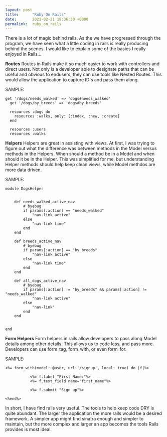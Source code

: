 ```yaml
---
layout: post
title:      "Ruby On Rails"
date:       2021-02-21 19:36:30 +0000
permalink:  ruby_on_rails
---
```



There is a lot of magic behind rails. As the we have progressed through the program, we have seen what a little coding in rails is really producing behind the scenes. I would like to explain some of the basics I really enjoyed in Rails...

**Routes**
Routes in Rails make it so much easier to work with controllers and direct users. Not only is a developer able to designate paths that can be useful and obvious to endusers, they can use tools like Nested Routes. This would allow the application to capture ID's and pass them along. 

SAMPLE:
```
get '/dogs/needs_walked' => 'dogs#needs_walked'
  get '/dogs/by_breeds' => 'dogs#by_breeds'
 
  resources :dogs do 
    resources :walks, only: [:index, :new, :create]
  end
  
  resources :users
  resources :walks
```

**Helpers**
Helpers are great in assisting with views. At first, I was trying to figure out what the difference was between methods in the Model versus methods in the Helpers. When should a method be in a Model and when should it be in the Helper. This was simplified for me, but understanding Helper methods should help keep clean views, while Model methdos are more data driven. 

SAMPLE:

```
module DogsHelper


    def needs_walked_active_nav
        # byebug
        if params[:action] == "needs_walked"
            "nav-link active"
        else
            "nav-link time"
        end
    end

    def breeds_active_nav
        # byebug
        if params[:action] == "by_breeds"
            "nav-link active"
        else
            "nav-link time"
        end
    end

    def all_dogs_active_nav
        # byebug
        if params[:action] != "by_breeds" && params[:action] != "needs_walked"
            "nav-link active"
        else
            "nav-link"
        end
    end
    

end
```

**Form Helpers**
Form helpers in rails allow developers to pass along Model details among other details. This allows us to code less, and pass more. Developers can use form_tag, form_with, or even form_for. 

SAMPLE:

```
<%= form_with(model: @user, url:'/signup', local: true) do |f|%>
            
           <%= f.label "First Name:"%>
           <%= f.text_field name="first_name"%>

           <%= f.submit "Sign up"%>
					 
<%end%>
```


In short, I have find rails very useful. The tools to help keep code DRY is quite abundant. The larger the application the more rails would be a desired framework. A simpler app might find sinatra enough and simpler to maintain, but the more complex and larger an app becomes the tools Rails provides is most ideal.  
